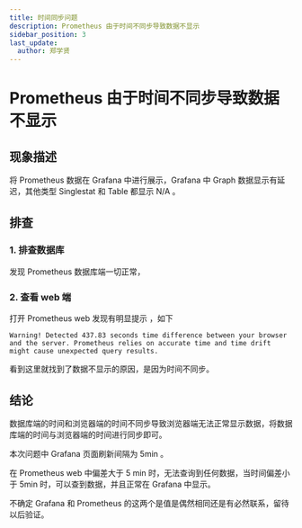 ```yaml
---
title: 时间同步问题
description: Prometheus 由于时间不同步导致数据不显示
sidebar_position: 3
last_update:
  author: 郑学贤
---
```


# Prometheus 由于时间不同步导致数据不显示


## 现象描述

将 Prometheus 数据在 Grafana 中进行展示，Grafana 中 Graph 数据显示有延迟，其他类型 Singlestat 和 Table 都显示 N/A 。 


## 排查

### 1. 排查数据库

发现 Prometheus 数据库端一切正常，

### 2. 查看 web 端

打开 Prometheus web 发现有明显提示 ，如下

```
Warning! Detected 437.83 seconds time difference between your browser and the server. Prometheus relies on accurate time and time drift might cause unexpected query results.
```

看到这里就找到了数据不显示的原因，是因为时间不同步。

## 结论

数据库端的时间和浏览器端的时间不同步导致浏览器端无法正常显示数据，将数据库端的时间与浏览器端的时间进行同步即可。

本次问题中 Grafana 页面刷新间隔为 5min 。

在 Prometheus web 中偏差大于 5 min 时，无法查询到任何数据，当时间偏差小于 5min 时，可以查到数据，并且正常在 Grafana 中显示。

不确定 Grafana 和 Prometheus 的这两个是值是偶然相同还是有必然联系，留待以后验证。
